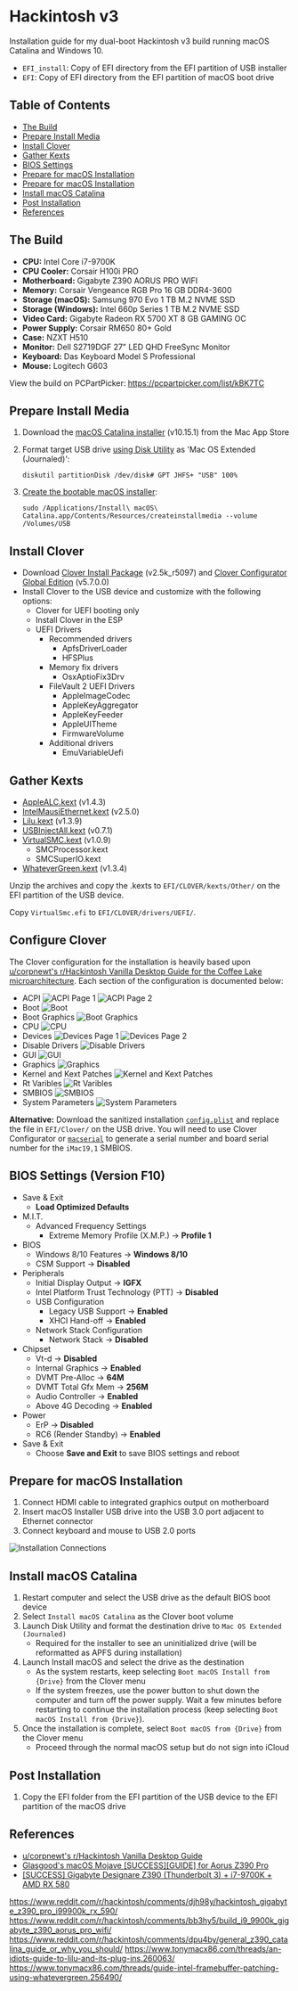 # Hackintosh v3
Installation guide for my dual-boot Hackintosh v3 build running macOS Catalina and Windows 10.

* `EFI_install`: Copy of EFI directory from the EFI partition of USB installer
* `EFI`: Copy of EFI directory from the EFI partition of macOS boot drive

## Table of Contents

* [The Build](#the-build)
* [Prepare Install Media](#prepare-install-media)
* [Install Clover](#install-clover)
* [Gather Kexts](#gather-kexts)
* [BIOS Settings](#bios-settings-version-f10)
* [Prepare for macOS Installation](#prepare-for-macos-installation)
* [Prepare for macOS Installation](#prepare-for-macos-installation)
* [Install macOS Catalina](#install-macos-catalina)
* [Post Installation](#post-installation)
* [References](#references)

## The Build

* **CPU:** Intel Core i7-9700K
* **CPU Cooler:** Corsair H100i PRO
* **Motherboard:** Gigabyte Z390 AORUS PRO WIFI
* **Memory:** Corsair Vengeance RGB Pro 16 GB DDR4-3600
* **Storage (macOS):** Samsung 970 Evo 1 TB M.2 NVME SSD
* **Storage (Windows):** Intel 660p Series 1 TB M.2 NVME SSD
* **Video Card:** Gigabyte Radeon RX 5700 XT 8 GB GAMING OC
* **Power Supply:** Corsair RM650 80+ Gold
* **Case:** NZXT H510
* **Monitor:** Dell S2719DGF 27" LED QHD FreeSync Monitor
* **Keyboard:** Das Keyboard Model S Professional
* **Mouse:** Logitech G603

View the build on PCPartPicker: https://pcpartpicker.com/list/kBK7TC

## Prepare Install Media

1. Download the [macOS Catalina installer](https://apps.apple.com/us/app/macos-catalina/id1466841314?mt=12) (v10.15.1) from the Mac App Store
2. Format target USB drive [using Disk Utility](https://support.apple.com/en-us/HT208496) as 'Mac OS Extended (Journaled)':

    `diskutil partitionDisk /dev/disk# GPT JHFS+ "USB" 100%`
    
3. [Create the bootable macOS installer](https://support.apple.com/sl-si/HT201372): 

    `sudo /Applications/Install\ macOS\ Catalina.app/Contents/Resources/createinstallmedia --volume /Volumes/USB`

## Install Clover

* Download [Clover Install Package](https://github.com/Dids/clover-builder/releases) (v2.5k_r5097) and [Clover Configurator Global Edition](http://mackie100projects.altervista.org/download-clover-configurator/) (v5.7.0.0)
* Install Clover to the USB device and customize with the following options:
  * Clover for UEFI booting only
  * Install Clover in the ESP
  * UEFI Drivers
    * Recommended drivers
      * ApfsDriverLoader
      * HFSPlus
    * Memory fix drivers
      * OsxAptioFix3Drv
    * FileVault 2 UEFI Drivers
      * AppleImageCodec
      * AppleKeyAggregator
      * AppleKeyFeeder
      * AppleUITheme
      * FirmwareVolume
    * Additional drivers
      * EmuVariableUefi
 
## Gather Kexts

* [AppleALC.kext](https://github.com/acidanthera/AppleALC/releases) (v1.4.3)
* [IntelMausiEthernet.kext](https://onedrive.live.com/?authkey=%21APjCyRpzoAKp4xs&id=FE4038DA929BFB23%21455134&cid=FE4038DA929BFB23) (v2.5.0)
* [Lilu.kext](https://github.com/acidanthera/Lilu/releases) (v1.3.9)
* [USBInjectAll.kext](https://bitbucket.org/RehabMan/os-x-usb-inject-all/downloads/) (v0.7.1)
* [VirtualSMC.kext](https://github.com/acidanthera/VirtualSMC/releases) (v1.0.9)
  * SMCProcessor.kext
  * SMCSuperIO.kext
* [WhateverGreen.kext](https://github.com/acidanthera/WhateverGreen/releases) (v1.3.4)

Unzip the archives and copy the .kexts to `EFI/CLOVER/kexts/Other/` on the EFI partition of the USB device.

Copy `VirtualSmc.efi` to `EFI/CLOVER/drivers/UEFI/`.

## Configure Clover

The Clover configuration for the installation is heavily based upon [u/corpnewt's r/Hackintosh Vanilla Desktop Guide for the Coffee Lake microarchitecture](https://hackintosh.gitbook.io/-r-hackintosh-vanilla-desktop-guide/config.plist-per-hardware/coffee-lake). Each section of the configuration is documented below:

* ACPI
  ![ACPI Page 1](https://i.imgur.com/b9emBDy.png)
  ![ACPI Page 2](https://i.imgur.com/7bX6Et6.png)
* Boot
  ![Boot](https://i.imgur.com/9G90zXG.png)
* Boot Graphics
  ![Boot Graphics](https://i.imgur.com/bjwfhwP.png)
* CPU
  ![CPU](https://i.imgur.com/u8UMpwR.png)
* Devices
  ![Devices Page 1](https://i.imgur.com/vQLQnXq.png)
  ![Devices Page 2](https://i.imgur.com/JpbOjH6.png)
* Disable Drivers
  ![Disable Drivers](https://i.imgur.com/tZr2pE5.png)
* GUI
  ![GUI](https://i.imgur.com/xx4sxbw.png)
* Graphics
  ![Graphics](https://i.imgur.com/acVP1Hu.png)
* Kernel and Kext Patches
  ![Kernel and Kext Patches](https://i.imgur.com/mN151li.png)
* Rt Varibles
  ![Rt Varibles](https://i.imgur.com/PCIRC9i.png)
* SMBIOS
  ![SMBIOS](https://i.imgur.com/4repGYM.png)
* System Parameters
  ![System Parameters](https://i.imgur.com/8TxqzfK.png)

**Alternative:** Download the sanitized installation [`config.plist`](EFI_install/CLOVER/config.plist) and replace the file in `EFI/Clover/` on the USB drive. You will need to use Clover Configurator or [`macserial`](https://github.com/acidanthera/MacInfoPkg/releases) to generate a serial number and board serial number for the `iMac19,1`  SMBIOS.

## BIOS Settings (Version F10)

* Save & Exit
  * **Load Optimized Defaults**
* M.I.T.
  * Advanced Frequency Settings
    * Extreme Memory Profile (X.M.P.) → **Profile 1**
* BIOS
  * Windows 8/10 Features → **Windows 8/10**
  * CSM Support → **Disabled**
* Peripherals
  * Initial Display Output → **IGFX**
  * Intel Platform Trust Technology (PTT) → **Disabled**
  * USB Configuration
    * Legacy USB Support → **Enabled**
    * XHCI Hand-off → **Enabled**
  * Network Stack Configuration
    * Network Stack → **Disabled**
* Chipset
  * Vt-d → **Disabled**
  * Internal Graphics → **Enabled**
  * DVMT Pre-Alloc → **64M**
  * DVMT Total Gfx Mem → **256M**
  * Audio Controller → **Enabled**
  * Above 4G Decoding → **Enabled**
* Power
  * ErP → **Disabled**
  * RC6 (Render Standby) → **Enabled**
* Save & Exit
  * Choose **Save and Exit** to save BIOS settings and reboot

## Prepare for macOS Installation

1. Connect HDMI cable to integrated graphics output on motherboard
2. Insert macOS Installer USB drive into the USB 3.0 port adjacent to Ethernet connector
3. Connect keyboard and mouse to USB 2.0 ports

![Installation Connections](https://i.imgur.com/fODnRKV.png)

## Install macOS Catalina

1. Restart computer and select the USB drive as the default BIOS boot device 
2. Select `Install macOS Catalina` as the Clover boot volume 
3. Launch Disk Utility and format the destination drive to `Mac OS Extended (Journaled)`
    * Required for the installer to see an uninitialized drive (will be reformatted as APFS during installation)
2. Launch Install macOS and select the drive as the destination
    * As the system restarts, keep selecting `Boot macOS Install from {Drive}` from the Clover menu
    * If the system freezes, use the power button to shut down the computer and turn off the power supply. Wait a few minutes before restarting to continue the installation process (keep selecting `Boot macOS Install from {Drive}`).
4. Once the installation is complete, select `Boot macOS from {Drive}` from the Clover menu
    * Proceed through the normal macOS setup but do not sign into iCloud
    
## Post Installation

1. Copy the EFI folder from the EFI partition of the USB device to the EFI partition of the macOS drive
    
## References

* [u/corpnewt's r/Hackintosh Vanilla Desktop Guide](https://hackintosh.gitbook.io/-r-hackintosh-vanilla-desktop-guide/)
* [Glasgood's macOS Mojave [SUCCESS][GUIDE] for Aorus Z390 Pro](https://www.insanelymac.com/forum/topic/337837-glasgoods-macos-mojave-successguide-for-aorus-z390-pro/)
* [[SUCCESS] Gigabyte Designare Z390 (Thunderbolt 3) + i7-9700K + AMD RX 580](https://www.tonymacx86.com/threads/success-gigabyte-designare-z390-thunderbolt-3-i7-9700k-amd-rx-580.267551/)

https://www.reddit.com/r/hackintosh/comments/djh98y/hackintosh_gigabyte_z390_pro_i99900k_rx_590/
https://www.reddit.com/r/hackintosh/comments/bb3hy5/build_i9_9900k_gigabyte_z390_aorus_pro_wifi/
https://www.reddit.com/r/hackintosh/comments/dpu4by/general_z390_catalina_guide_or_why_you_should/
https://www.tonymacx86.com/threads/an-idiots-guide-to-lilu-and-its-plug-ins.260063/
https://www.tonymacx86.com/threads/guide-intel-framebuffer-patching-using-whatevergreen.256490/
